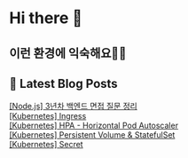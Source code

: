 # Hi there 👋

## 이런 환경에 익숙해요✍🏼

## 📕 Latest Blog Posts

<a href=https://systorage.tistory.com/entry/Nodejs-3%EB%85%84%EC%B0%A8-%EB%B0%B1%EC%97%94%EB%93%9C-%EB%A9%B4%EC%A0%91-%EC%A7%88%EB%AC%B8-%EC%A0%95%EB%A6%AC>[Node.js] 3년차 백엔드 면접 질문 정리</a></br><a href=https://systorage.tistory.com/entry/Kubernetes-Ingress>[Kubernetes] Ingress</a></br><a href=https://systorage.tistory.com/entry/Kubernetes-HPA-Horizontal-Pod-Autoscaler>[Kubernetes] HPA - Horizontal Pod Autoscaler</a></br><a href=https://systorage.tistory.com/entry/Kubernetes-Persistent-Volume-StatefulSet>[Kubernetes] Persistent Volume &amp; StatefulSet</a></br><a href=https://systorage.tistory.com/entry/Kubernetes-Secret>[Kubernetes] Secret</a></br>